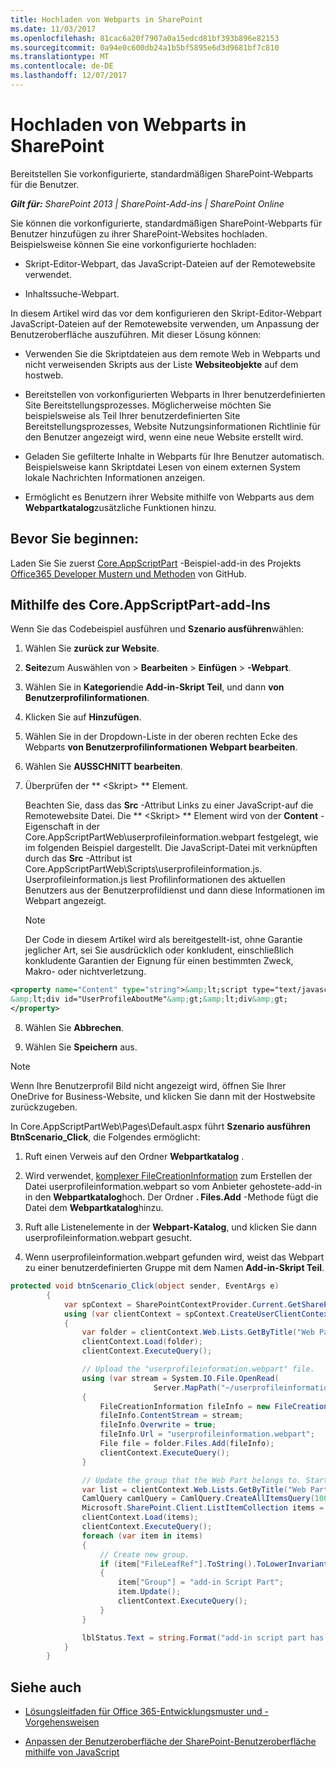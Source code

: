 ```yaml
---
title: Hochladen von Webparts in SharePoint
ms.date: 11/03/2017
ms.openlocfilehash: 81cac6a20f7907a0a15edcd81bf393b896e82153
ms.sourcegitcommit: 0a94e0c600db24a1b5bf5895e6d3d9681bf7c810
ms.translationtype: MT
ms.contentlocale: de-DE
ms.lasthandoff: 12/07/2017
---
```

# <a name="upload-web-parts-in-sharepoint"></a>Hochladen von Webparts in SharePoint

Bereitstellen Sie vorkonfigurierte, standardmäßigen SharePoint-Webparts für die Benutzer.

_**Gilt für:** SharePoint 2013 | SharePoint-Add-ins | SharePoint Online_

Sie können die vorkonfigurierte, standardmäßigen SharePoint-Webparts für Benutzer hinzufügen zu ihrer SharePoint-Websites hochladen. Beispielsweise können Sie eine vorkonfigurierte hochladen:

- Skript-Editor-Webpart, das JavaScript-Dateien auf der Remotewebsite verwendet.
    
- Inhaltssuche-Webpart.
    
In diesem Artikel wird das vor dem konfigurieren den Skript-Editor-Webpart JavaScript-Dateien auf der Remotewebsite verwenden, um Anpassung der Benutzeroberfläche auszuführen. Mit dieser Lösung können:

- Verwenden Sie die Skriptdateien aus dem remote Web in Webparts und nicht verweisenden Skripts aus der Liste **Websiteobjekte** auf dem hostweb.
    
- Bereitstellen von vorkonfigurierten Webparts in Ihrer benutzerdefinierten Site Bereitstellungsprozesses. Möglicherweise möchten Sie beispielsweise als Teil Ihrer benutzerdefinierten Site Bereitstellungsprozesses, Website Nutzungsinformationen Richtlinie für den Benutzer angezeigt wird, wenn eine neue Website erstellt wird. 
    
- Geladen Sie gefilterte Inhalte in Webparts für Ihre Benutzer automatisch. Beispielsweise kann Skriptdatei Lesen von einem externen System lokale Nachrichten Informationen anzeigen.
    
- Ermöglicht es Benutzern ihrer Website mithilfe von Webparts aus dem **Webpartkatalog**zusätzliche Funktionen hinzu.

## <a name="before-you-begin"></a>Bevor Sie beginnen:

Laden Sie Sie zuerst [Core.AppScriptPart](https://github.com/SharePoint/PnP/tree/dev/Samples/Core.AppScriptPart) -Beispiel-add-in des Projekts [Office365 Developer Mustern und Methoden](https://github.com/SharePoint/PnP/tree/dev) von GitHub.

## <a name="using-the-coreappscriptpart-add-in"></a>Mithilfe des Core.AppScriptPart-add-Ins

Wenn Sie das Codebeispiel ausführen und **Szenario ausführen**wählen:

1. Wählen Sie **zurück zur Website**.
    
2. **Seite**zum Auswählen von > **Bearbeiten** > **Einfügen** > **-Webpart**.
    
3. Wählen Sie in **Kategorien**die **Add-in-Skript Teil**, und dann **von Benutzerprofilinformationen**.
    
4. Klicken Sie auf **Hinzufügen**.
    
5. Wählen Sie in der Dropdown-Liste in der oberen rechten Ecke des Webparts **von Benutzerprofilinformationen** **Webpart bearbeiten**.
    
6. Wählen Sie **AUSSCHNITT bearbeiten**.
    
7. Überprüfen der ** &lt;Skript&gt; ** Element.
    
    Beachten Sie, dass das **Src** -Attribut Links zu einer JavaScript-auf die Remotewebsite Datei. Die ** &lt;Skript&gt; ** Element wird von der **Content** -Eigenschaft in der Core.AppScriptPartWeb\userprofileinformation.webpart festgelegt, wie im folgenden Beispiel dargestellt. Die JavaScript-Datei mit verknüpften durch das **Src** -Attribut ist Core.AppScriptPartWeb\Scripts\userprofileinformation.js. Userprofileinformation.js liest Profilinformationen des aktuellen Benutzers aus der Benutzerprofildienst und dann diese Informationen im Webpart angezeigt.
    
    > [!NOTE] 
    > Der Code in diesem Artikel wird als bereitgestellt-ist, ohne Garantie jeglicher Art, sei Sie ausdrücklich oder konkludent, einschließlich konkludente Garantien der Eignung für einen bestimmten Zweck, Makro- oder nichtverletzung.

  ```XML
  <property name="Content" type="string">&amp;lt;script type="text/javascript" src="https://localhost:44361/scripts/userprofileinformation.js"&amp;gt;&amp;lt;/script&amp;gt;
&amp;lt;div id="UserProfileAboutMe"&amp;gt;&amp;lt;div&amp;gt;
  </property>
  ```

8. Wählen Sie **Abbrechen**.
    
9. Wählen Sie **Speichern** aus.

> [!NOTE] 
> Wenn Ihre Benutzerprofil Bild nicht angezeigt wird, öffnen Sie Ihrer OneDrive for Business-Website, und klicken Sie dann mit der Hostwebsite zurückzugeben.

In Core.AppScriptPartWeb\Pages\Default.aspx führt **Szenario ausführen** **BtnScenario_Click**, die Folgendes ermöglicht:

1. Ruft einen Verweis auf den Ordner **Webpartkatalog** .
    
2. Wird verwendet, [komplexer FileCreationInformation](https://msdn.microsoft.com/library/office/microsoft.sharepoint.client.filecreationinformation.aspx) zum Erstellen der Datei userprofileinformation.webpart so vom Anbieter gehostete-add-in in den **Webpartkatalog**hoch. Der Ordner **. Files.Add** -Methode fügt die Datei dem **Webpartkatalog**hinzu.
    
3. Ruft alle Listenelemente in der **Webpart-Katalog**, und klicken Sie dann userprofileinformation.webpart gesucht.
    
4. Wenn userprofileinformation.webpart gefunden wird, weist das Webpart zu einer benutzerdefinierten Gruppe mit dem Namen **Add-in-Skript Teil**.

```C#
protected void btnScenario_Click(object sender, EventArgs e)
        {
            var spContext = SharePointContextProvider.Current.GetSharePointContext(Context);
            using (var clientContext = spContext.CreateUserClientContextForSPHost())
            {
                var folder = clientContext.Web.Lists.GetByTitle("Web Part Gallery").RootFolder;
                clientContext.Load(folder);
                clientContext.ExecuteQuery();

                // Upload the "userprofileinformation.webpart" file.
                using (var stream = System.IO.File.OpenRead(
                                Server.MapPath("~/userprofileinformation.webpart")))
                {
                    FileCreationInformation fileInfo = new FileCreationInformation();
                    fileInfo.ContentStream = stream;
                    fileInfo.Overwrite = true;
                    fileInfo.Url = "userprofileinformation.webpart";
                    File file = folder.Files.Add(fileInfo);
                    clientContext.ExecuteQuery();
                }

                // Update the group that the Web Part belongs to. Start by getting all list items in the Web Part Gallery, and then find the Web Part that was just uploaded.
                var list = clientContext.Web.Lists.GetByTitle("Web Part Gallery");
                CamlQuery camlQuery = CamlQuery.CreateAllItemsQuery(100);
                Microsoft.SharePoint.Client.ListItemCollection items = list.GetItems(camlQuery);
                clientContext.Load(items);
                clientContext.ExecuteQuery();
                foreach (var item in items)
                {
                    // Create new group.
                    if (item["FileLeafRef"].ToString().ToLowerInvariant() == "userprofileinformation.webpart")
                    {
                        item["Group"] = "add-in Script Part";
                        item.Update();
                        clientContext.ExecuteQuery();
                    }
                }

                lblStatus.Text = string.Format("add-in script part has been added to Web Part Gallery. You can find 'User Profile Information' script part under 'App Script Part' group in the <a href='{0}'>host web</a>.", spContext.SPHostUrl.ToString());
            }
        }
```

## <a name="see-also"></a>Siehe auch
<a name="bk_addresources"> </a>

- [Lösungsleitfaden für Office 365-Entwicklungsmuster und -Vorgehensweisen](Office-365-development-patterns-and-practices-solution-guidance.md)
    
- [Anpassen der Benutzeroberfläche der SharePoint-Benutzeroberfläche mithilfe von JavaScript](Customize-your-SharePoint-site-UI-by-using-JavaScript.md)
